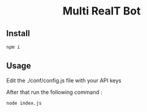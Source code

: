 <h1 align="center">Multi RealT Bot</h1>


## Install

```sh
npm i
```

## Usage

Edit the ./conf/config.js file with your API keys

After that run the following command :
```
node index.js
```
